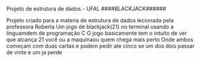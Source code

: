 Projeto de estrutura de dados - UFAL
####BLACKJACK######

Projeto criado para a materia de estrutura de dados lecionada pela professora Roberta
Um jogo de blackjack(21) no terminal usando a linguamdem de programação C
O jogo basicamente tem o intuito de ver que alcança 21 você ou a maquinaou quem chega mais perto
Onde ambos começam com duas cartas e podem pedir ate cinco se um dos dois passar de vinte e um ja perde
